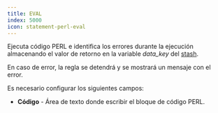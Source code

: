 ```yaml
---
title: EVAL
index: 5000
icon: statement-perl-eval
---
```


Ejecuta código PERL e identifica los errores durante la ejecución almacenando el valor de retorno en la variable *data_key* del [stash](concepts/stash).

En caso de error, la regla se detendrá y se mostrará un mensaje con el error.

Es necesario configurar los siguientes campos:

- **Código** - Área de texto donde escribir el bloque de código PERL.



